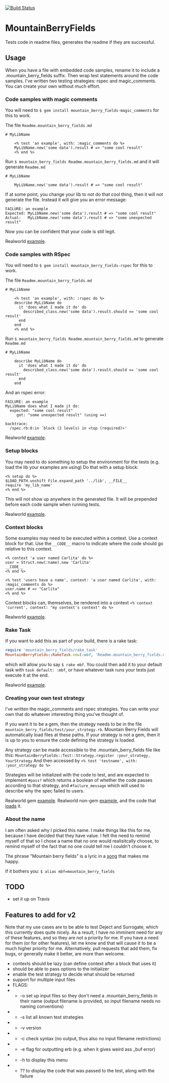 [![Build Status](https://secure.travis-ci.org/JoshCheek/mountain_berry_fields.png?branch=master)](http://travis-ci.org/JoshCheek/mountain_berry_fields)

# MountainBerryFields

Tests code in readme files, generates the readme if they are successful.

## Usage

When you have a file with embedded code samples, rename it to include a .mountain_berry_fields suffix.
Then wrap test statements around the code samples. I've written two testing strategies: rspec and magic_comments.
You can create your own without much effort.


### Code samples with magic comments

You will need to
`$ gem install mountain_berry_fields-magic_comments`
for this to work.

The file `Readme.mountain_berry_fields.md`

    # MyLibName

        <% test 'an example', with: :magic_comments do %>
        MyLibName.new('some data').result # => "some cool result"
        <% end %>

Run `$ mountain_berry_fields Readme.mountain_berry_fields.md` and it will generate `Readme.md`

    # MyLibName

        MyLibName.new('some data').result # => "some cool result"

If at some point, you change your lib to not do that cool thing, then it will not generate the file.  Instead it will give you an error message:

    FAILURE: an example
    Expected: MyLibName.new('some data').result # => "some cool result"
    Actual:   MyLibName.new('some data').result # => "some unexpected result"

Now you can be confident that your code is still legit.

Realworld [example](https://github.com/JoshCheek/deject/blob/8eb0d92949318cf4ef87c2b1a2070328024b0196/Readme.md.mountain_berry_fields#L40-49).

### Code samples with RSpec

You will need to
`$ gem install mountain_berry_fields-rspec`
for this to work.

The file `Readme.mountain_berry_fields.md`

    # MyLibName

        <% test 'an example', with: :rspec do %>
        describe MyLibName do
          it 'does what I made it do' do
            described_class.new('some data').result.should == 'some cool result'
          end
        end
        <% end %>

Run `$ mountain_berry_fields Readme.mountain_berry_fields.md` to generate `Readme.md`

    # MyLibName

        describe MyLibName do
          it 'does what I made it do' do
            described_class.new('some data').result.should == 'some cool result'
          end
        end

And an rspec error:

    FAILURE: an example
    MyLibName does what I made it do:
      expected: "some cool result"
         got: "some unexpected result" (using ==)

    backtrace:
      /spec.rb:8:in `block (2 levels) in <top (required)>'

Realworld [example](https://github.com/JoshCheek/surrogate/blob/b7ad4d3cd5ce2e3b8bf44c3743436e4d614b1991/Readme.md.mountain_berry_fields#L254-258).

### Setup blocks

You may need to do something to setup the environment for the tests (e.g. load the lib your examples are using)
Do that with a setup block:

    <% setup do %>
    $LOAD_PATH.unshift File.expand_path '../lib', __FILE__
    require 'my_lib_name'
    <% end %>

This will not show up anywhere in the generated file. It will be prepended before each code sample when running tests.

Realworld [example](https://github.com/JoshCheek/deject/blob/8eb0d92949318cf4ef87c2b1a2070328024b0196/Readme.md.mountain_berry_fields#L22-25).

### Context blocks

Some examples may need to be executed within a context. Use a context block for that.
Use the `__CODE__` macro to indicate where the code should go relative to this context.

    <% context 'a user named Carlita' do %>
    user = Struct.new(:name).new 'Carlita'
    __CODE__
    <% end %>

    <% test 'users have a name', context: 'a user named Carlita', with: :magic_comments do %>
    user.name # => "Carlita"
    <% end %>

Context blocks can, themselves, be rendered into a context `<% context 'current', context: "my context's context" do %>`

Realworld [example](https://github.com/JoshCheek/surrogate/blob/b7ad4d3cd5ce2e3b8bf44c3743436e4d614b1991/Readme.md.mountain_berry_fields#L237-258).

### Rake Task

If you want to add this as part of your build, there is a rake task:

```ruby
require 'mountain_berry_fields/rake_task'
MountainBerryFields::RakeTask.new(:mbf, 'Readme.mountain_berry_fields.md')
```

which will allow you to say `$ rake mbf`. You could then add it to your default task with
`task default: :mbf`, or have whatever task runs your tests just execute it at the end.

Realworld [example](https://github.com/JoshCheek/surrogate/blob/b7ad4d3cd5ce2e3b8bf44c3743436e4d614b1991/Rakefile#L13-17).

### Creating your own test strategy

I've written the magic_comments and rspec strategies. You can write your own that do
whatever interesting thing you've thought of.

If you want it to be a gem, then the strategy needs to be in the file
`mountain_berry_fields/test/your_strategy.rb`. Mountain Berry Fields
will automatically load files at these paths. If your strategy is not a gem,
then it is up to you to ensure the code defining the strategy is loaded.

Any strategy can be made accessible to the .mountain_berry_fields file like this:
`MountainBerryFields::Test::Strategy.register :your_strategy, YourStrategy`
And then accessed by `<% test 'testname', with: :your_strategy do %>`

Strategies will be initialized with the code to test, and are expected to
implement `#pass?` which returns a boolean of whether the code passes according
to that strategy, and `#failure_message` which will used to describe why the spec
failed to users.

Realworld gem [example](https://github.com/JoshCheek/mountain_berry_fields-rspec/blob/cc6364ad106a7c65822542709bc5676bfb0b2c07/lib/mountain_berry_fields/test/rspec.rb).
Realworld non-gem [example](https://github.com/JoshCheek/mountain_berry_fields/blob/be751536c8b0f94c84b09167fa83616b94b13b12/readme_helper.rb),
and the code that [loads](https://github.com/JoshCheek/mountain_berry_fields/blob/754c3fb9d26779e38c01e15999ea6b86137372a2/Readme.md.mountain_berry_fields#L1) it.

### About the name

I am often asked why I picked this name. I make things like this for me, because I have decided that they have value.
I felt the need to remind myself of that so I chose a name that no one would realisitcally choose,
to remind myself of the fact that no one could tell me I couldn't choose it.

The phrase "Mountain berry fields" is a lyric in a [song](http://www.myspace.com/joyelectric/music/songs/birds-will-sing-forever-christian-songs-album-version-34576758) that makes me happy.

If it bothers you: `$ alias mbf=mountain_berry_fields`

## TODO
* set it up on Travis

## Features to add for v2

Note that my use cases are to be able to test Deject and Surrogate,
which this currently does quite nicely. As a result, I have no imminent
need for any of these features, and so they are not a priority for me.
If you have a need for them (or for other features), let me know and that
will cause it to be a much higher priority for me. Alternatively,
pull requests that add them, fix bugs, or generally make it better,
are more than welcome.

* contexts should be lazy (can define context after a block that uses it)
* should be able to pass options to the initializer
* enable the test strategy to decide what should be returned
* support for multiple input files
* FLAGS:
* * -o set up input files so they don't need a .mountain_berry_fields in their name (output filename is provided, so input filename needs no naming conventions)
* * -s list all known test strategies
* * -v version
* * -c check syntax (no output, thus also no input filename restrictions)
* * -e flag for outputting erb (e.g. when it gives weird ass _buf error)
* * -h to display this menu
* * ?? to display the code that was passed to the test, along with the failure
